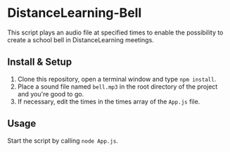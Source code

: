 # DistanceLearning-Bell

This script plays an audio file at specified times to enable the possibility to create a school bell in DistanceLearning meetings.

## Install & Setup

1. Clone this repository, open a terminal window and type `npm install`.
2. Place a sound file named `bell.mp3` in the root directory of the project and you're good to go.
3. If necessary, edit the times in the times array of the `App.js` file.

## Usage

Start the script by calling `node App.js`.